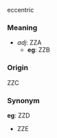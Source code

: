 eccentric
### Meaning
+ _adj_: ZZA
	+ __eg__: ZZB

### Origin

ZZC

### Synonym

__eg__: ZZD

+ ZZE


